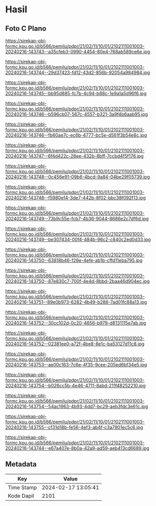 # Hasil

## Foto C Plano

https://sirekap-obj-formc.kpu.go.id/b566/pemilu/pdpr/21/02/11/10/01/2102111001003-20240216-143743--a35cfeb3-0990-4454-80e4-768ab589ce6e.jpg

https://sirekap-obj-formc.kpu.go.id/b566/pemilu/pdpr/21/02/11/10/01/2102111001003-20240216-143744--29d37423-fd12-43d2-856b-92054a984984.jpg

https://sirekap-obj-formc.kpu.go.id/b566/pemilu/pdpr/21/02/11/10/01/2102111001003-20240216-143745--bb95d885-fc7b-4c94-b88c-1e9a1a5d96f6.jpg

https://sirekap-obj-formc.kpu.go.id/b566/pemilu/pdpr/21/02/11/10/01/2102111001003-20240216-143746--b596cb07-567c-4557-b321-3a9f4b6aab95.jpg

https://sirekap-obj-formc.kpu.go.id/b566/pemilu/pdpr/21/02/11/10/01/2102111001003-20240216-143746--fb60ae7c-ec6b-4777-bc5e-d561f3b54e8c.jpg

https://sirekap-obj-formc.kpu.go.id/b566/pemilu/pdpr/21/02/11/10/01/2102111001003-20240216-143747--6f4d422c-28ee-432b-8bff-7ccbd4f5f176.jpg

https://sirekap-obj-formc.kpu.go.id/b566/pemilu/pdpr/21/02/11/10/01/2102111001003-20240216-143748--0c456e91-09b6-4bcd-9a84-04be29f05739.jpg

https://sirekap-obj-formc.kpu.go.id/b566/pemilu/pdpr/21/02/11/10/01/2102111001003-20240216-143748--f5980e14-3de7-442b-8f02-bbc38f092f13.jpg

https://sirekap-obj-formc.kpu.go.id/b566/pemilu/pdpr/21/02/11/10/01/2102111001003-20240216-143749--73b9c55e-fcb7-4b36-9044-8686e2c7df6d.jpg

https://sirekap-obj-formc.kpu.go.id/b566/pemilu/pdpr/21/02/11/10/01/2102111001003-20240216-143749--be307434-00f4-484b-96c2-c840c2ed0d33.jpg

https://sirekap-obj-formc.kpu.go.id/b566/pemilu/pdpr/21/02/11/10/01/2102111001003-20240216-143750--63818b46-f26e-4efe-ab1b-cffd11eba795.jpg

https://sirekap-obj-formc.kpu.go.id/b566/pemilu/pdpr/21/02/11/10/01/2102111001003-20240216-143750--87e830c7-700f-4e4d-8bbd-2baa46d904ec.jpg

https://sirekap-obj-formc.kpu.go.id/b566/pemilu/pdpr/21/02/11/10/01/2102111001003-20240216-143751--89e0b973-6282-4b49-b286-7ad01fc88a13.jpg

https://sirekap-obj-formc.kpu.go.id/b566/pemilu/pdpr/21/02/11/10/01/2102111001003-20240216-143752--30cc102d-0c20-4656-b979-d8131115e7ab.jpg

https://sirekap-obj-formc.kpu.go.id/b566/pemilu/pdpr/21/02/11/10/01/2102111001003-20240216-143752--02381ee0-a72f-4be8-8e1c-ba53127d11c8.jpg

https://sirekap-obj-formc.kpu.go.id/b566/pemilu/pdpr/21/02/11/10/01/2102111001003-20240216-143753--ae00c163-7c6e-4f35-9cee-205ed6bf34e5.jpg

https://sirekap-obj-formc.kpu.go.id/b566/pemilu/pdpr/21/02/11/10/01/2102111001003-20240216-143754--b026cc5b-4e46-4711-8abd-211f48252210.jpg

https://sirekap-obj-formc.kpu.go.id/b566/pemilu/pdpr/21/02/11/10/01/2102111001003-20240216-143754--54ac1963-4b93-4dd7-bc29-aeb3fdc3e61c.jpg

https://sirekap-obj-formc.kpu.go.id/b566/pemilu/pdpr/21/02/11/10/01/2102111001003-20240216-143755--cf31d18b-fe56-4ef3-ab4f-c3a7901ec5c6.jpg

https://sirekap-obj-formc.kpu.go.id/b566/pemilu/pdpr/21/02/11/10/01/2102111001003-20240216-143744--e67a407e-8b0a-42a9-ad59-aeb413cd6689.jpg


## Metadata

| Key        | Value               |
| ---------- | ------------------- |
| Time Stamp | 2024-02-17 13:05:41 |
| Kode Dapil | 2101                |



